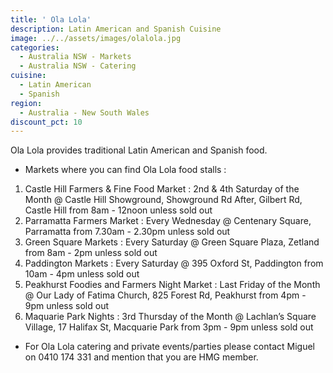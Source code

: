 ```yaml
---
title: ' Ola Lola'
description: Latin American and Spanish Cuisine
image: ../../assets/images/olalola.jpg
categories:
  - Australia NSW - Markets
  - Australia NSW - Catering
cuisine:
  - Latin American
  - Spanish
region:
  - Australia - New South Wales
discount_pct: 10
---
```


Ola Lola provides traditional Latin American and Spanish food.

- Markets where you can find Ola Lola food stalls :

1. Castle Hill Farmers & Fine Food Market : 2nd & 4th Saturday of the Month @ Castle Hill Showground, Showground Rd After, Gilbert Rd, Castle Hill from 8am - 12noon unless sold out
2. Parramatta Farmers Market : Every Wednesday @ Centenary Square, Parramatta from 7.30am - 2.30pm unless sold out
3. Green Square Markets : Every Saturday @ Green Square Plaza, Zetland from 8am - 2pm unless sold out
4. Paddington Markets : Every Saturday @ 395 Oxford St, Paddington from 10am - 4pm unless sold out
5. Peakhurst Foodies and Farmers Night Market : Last Friday of the Month @ Our Lady of Fatima Church, 825 Forest Rd, Peakhurst from 4pm - 9pm unless sold out
6. Maquarie Park Nights : 3rd Thursday of the Month @ Lachlan’s Square Village, 17 Halifax St, Macquarie Park from 3pm - 9pm unless sold out

- For Ola Lola catering and private events/parties please contact Miguel on 0410 174 331 and mention that you are HMG member.
